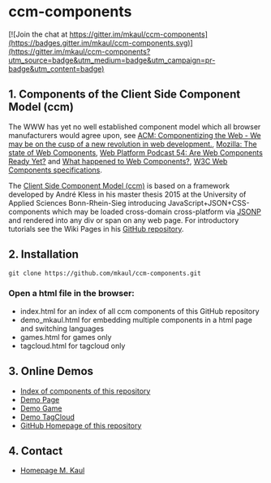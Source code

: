# ccm-components

[![Join the chat at https://gitter.im/mkaul/ccm-components](https://badges.gitter.im/mkaul/ccm-components.svg)](https://gitter.im/mkaul/ccm-components?utm_source=badge&utm_medium=badge&utm_campaign=pr-badge&utm_content=badge)

## 1. Components of the Client Side Component Model (ccm)

The WWW has yet no well established component model which all browser manufacturers would agree upon, see [ACM: Componentizing the Web - We may be on the cusp of a new revolution in web development.](http://queue.acm.org/detail.cfm?id=2844732), [Mozilla: The state of Web Components](https://hacks.mozilla.org/2015/06/the-state-of-web-components/), [Web Platform Podcast 54: Are Web Components Ready Yet?](https://www.youtube.com/watch?v=oDtpXhMQeew) and [What happened to Web Components?](http://www.2ality.com/2015/08/web-component-status.html), [W3C Web Components specifications](https://github.com/w3c/webcomponents/). 

The [Client Side Component Model (ccm)](https://github.com/akless/ccm-components/wiki/Einstieg:-Was-ist-ccm%3F) is based on a framework developed by André Kless in his master thesis 2015 at the University of Applied Sciences Bonn-Rhein-Sieg introducing JavaScript+JSON+CSS-components which may be loaded cross-domain cross-platform via [JSONP](https://en.wikipedia.org/wiki/JSONP) and rendered into any div or span on any web page. For introductory tutorials see the Wiki Pages in his [GitHub repository](https://github.com/akless/ccm-components). 

## 2. Installation

    git clone https://github.com/mkaul/ccm-components.git
    

### Open a html file in the browser:
* index.html for an index of all ccm components of this GitHub repository
* demo_mkaul.html for embedding multiple components in a html page and switching languages
* games.html for games only
* tagcloud.html for tagcloud only

## 3. Online Demos
* [Index of components of this repository](http://mkaul.github.io/ccm-components/index_components.html)
* [Demo Page](http://mkaul.github.io/ccm-components/demo_mkaul.html)
* [Demo Game](http://mkaul.github.io/ccm-components/games.html)
* [Demo TagCloud](http://mkaul.github.io/ccm-components/tagcloud.html)
* [GitHub Homepage of this repository](http://mkaul.github.io/ccm-components)

## 4. Contact
* [Homepage M. Kaul](https://www.h-brs.de/de/inf/prof-dr-manfred-kaul) 